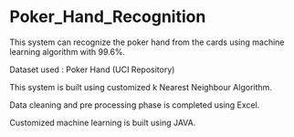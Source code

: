 # Poker_Hand_Recognition
This system can recognize the poker hand from the cards using machine learning algorithm with 99.6%.

Dataset used : Poker Hand (UCI Repository)

This system is built using customized k Nearest Neighbour Algorithm.

Data cleaning and pre processing phase is completed using Excel.

Customized machine learning is built using JAVA.
